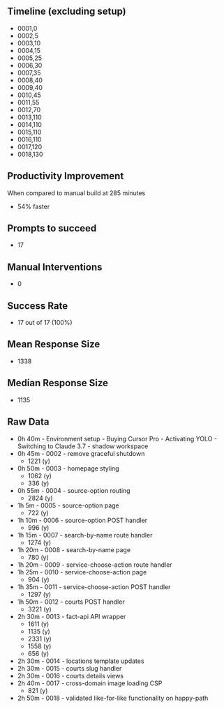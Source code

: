 ## Timeline (excluding setup)

* 0001,0
* 0002,5
* 0003,10
* 0004,15
* 0005,25
* 0006,30
* 0007,35
* 0008,40
* 0009,40
* 0010,45
* 0011,55
* 0012,70
* 0013,110
* 0014,110
* 0015,110
* 0016,110
* 0017,120
* 0018,130

## Productivity Improvement
When compared to manual build at 285 minutes
* 54% faster

## Prompts to succeed
* 17

## Manual Interventions
* 0

## Success Rate
* 17 out of 17 (100%)

## Mean Response Size
* 1338

## Median Response Size
* 1135

## Raw Data
* 0h 40m - Environment setup - Buying Cursor Pro - Activating YOLO - Switching to Claude 3.7 - shadow workspace
* 0h 45m - 0002 - remove graceful shutdown
    * 1221 (y)
* 0h 50m - 0003 - homepage styling
    * 1062 (y)
    * 336 (y)
* 0h 55m - 0004 - source-option routing
    * 2824 (y)
* 1h 5m - 0005 - source-option page
    * 722 (y)
* 1h 10m - 0006 - source-option POST handler
    * 996 (y)
* 1h 15m - 0007 - search-by-name route handler
    * 1274 (y)
* 1h 20m - 0008 - search-by-name page
    * 780 (y)
* 1h 20m - 0009 - service-choose-action route handler
* 1h 25m - 0010 - service-choose-action page
    * 904 (y)
* 1h 35m - 0011 - service-choose-action POST handler
    * 1297 (y)
* 1h 50m - 0012 - courts POST handler
    * 3221 (y)
* 2h 30m - 0013 - fact-api API wrapper
    * 1611 (y)
    * 1135 (y)
    * 2331 (y)
    * 1558 (y)
    * 656 (y)
* 2h 30m - 0014 - locations template updates
* 2h 30m - 0015 - courts slug handler
* 2h 30m - 0016 - courts details views
* 2h 40m - 0017 - cross-domain image loading CSP
    * 821 (y)
* 2h 50m - 0018 - validated like-for-like functionality on happy-path


